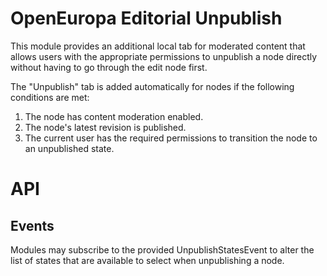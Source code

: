 # OpenEuropa Editorial Unpublish

This module provides an additional local tab for moderated content that allows users with the
appropriate permissions to unpublish a node directly without having to go through
the edit node first.

The "Unpublish" tab is added automatically for nodes if the following conditions are met:

1) The node has content moderation enabled.
2) The node's latest revision is published.
3) The current user has the required permissions to transition the node to an unpublished state.

# API

## Events
Modules may subscribe to the provided UnpublishStatesEvent to alter the
list of states that are available to select when unpublishing a node.
